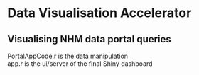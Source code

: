 # Data Visualisation Accelerator 
## Visualising NHM data portal queries

PortalAppCode.r is the data manipulation <br>
app.r is the ui/server of the final Shiny dashboard
